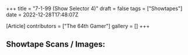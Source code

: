 +++
title = "7-1-99 (Show Selector 4)"
draft = false
tags = ["Showtapes"]
date = 2022-12-28T17:48:07Z

[Article]
contributors = ["The 64th Gamer"]
gallery = []
+++
<h2>Showtape Scans / Images:</h2>
